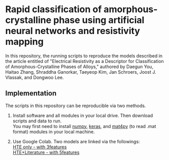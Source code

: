 # Rapid classification of amorphous-crystalline phase using artificial neural networks and resistivity mapping

In this repository, the running scripts to reproduce the models described in the article entitled of "Electrical Resistivity as a Descriptor for Classification of Amorphous-Crystalline Phases of Alloys," authored by Daegun You, Haitao Zhang, Shraddha Ganorkar, Taeyeop Kim, Jan Schroers, Joost J. Vlassak, and Dongwoo Lee.

## Implementation

The scripts in this repository can be reproducible via two methods.

1. Install software and all modules in your local drive. Then download scripts and data to run. <br/> 
You may first need to install [numpy](https://numpy.org/install/), [keras](https://keras.io/getting_started/), and [mat4py](https://pypi.org/project/mat4py/) (to read .mat format) modules in your local machine.

2. Use Google Colab. Two models are linked via the followings: <br/> [HTE only - with 3features](https://colab.research.google.com/drive/1oS4rQTOYKA3RHbJ86EFaLC4JNRpjvDSa?usp=sharing) <br/> [HTE+Literature - with 5features](https://colab.research.google.com/drive/1guedrm8got1pI_UJ0MoQko07D6mJ4oQx?usp=sharing)
